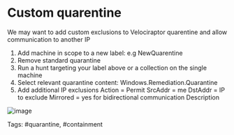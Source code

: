 # Custom quarentine

We may want to add custom exclusions to Velociraptor quarentine and allow communication to another IP

1. Add machine in scope to a new label: e.g NewQuarentine
2. Remove standard quarantine
3. Run a hunt targeting your label above or a collection on the single machine
4. Select relevant quarantine content:  Windows.Remediation.Quarantine
5. Add additional IP exclusions
   Action = Permit
   SrcAddr = me
   DstAddr = IP to exclude
   Mirrored = yes for bidirectional communication
   Description

![image](https://user-images.githubusercontent.com/13081800/222630435-4882554a-eefa-4a78-9ae2-fe41d3d60874.png)


Tags: #quarantine, #containment
